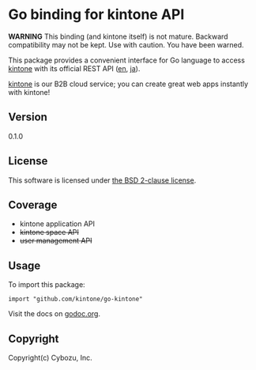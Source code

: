 Go binding for kintone API
==========================

**WARNING**
This binding (and kintone itself) is not mature.
Backward compatibility may not be kept.  Use with caution.
You have been warned.

This package provides a convenient interface for Go language
to access [kintone][] with its official REST API ([en][APIen], [ja][APIja]).

[kintone][] is our B2B cloud service; you can create great web apps instantly with kintone!

## Version

0.1.0

## License

This software is licensed under [the BSD 2-clause license][bsd2].

## Coverage

* kintone application API
* ~~kintone space API~~
* ~~user management API~~

## Usage

To import this package:

    import "github.com/kintone/go-kintone"

Visit the docs on [godoc.org][godoc].

[kintone]: https://www.kintone.com/
[APIen]: https://developer.kintone.io/hc/en-us
[APIja]: https://cybozudev.zendesk.com/hc/ja
[bsd2]: http://opensource.org/licenses/BSD-2-Clause
[godoc]: http://godoc.org/github.com/kintone/go-kintone

## Copyright

Copyright(c) Cybozu, Inc.
